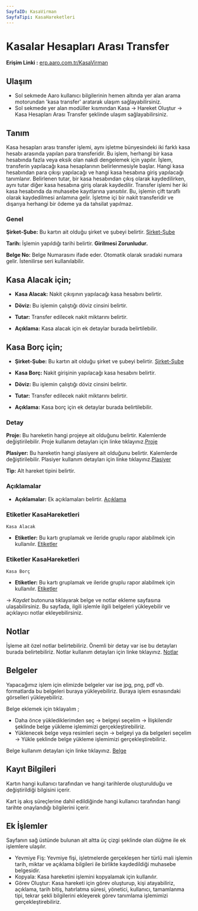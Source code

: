```yaml
---
SayfaID: KasaVirman
SayfaTipi: KasaHareketleri
---
```


# Kasalar Hesapları Arası Transfer

**Erişim Linki :** [erp.aaro.com.tr/KasaVirman](erp.aaro.com.tr/KasaVirman)

## Ulaşım 

- Sol sekmede Aaro kullanıcı bilgilerinin hemen altında yer alan arama motorundan 'kasa transfer' aratarak ulaşım sağlayabilirsiniz.
- Sol sekmede yer alan modüller kısmından Kasa -> Hareket Oluştur -> Kasa Hesapları Arası Transfer şeklinde ulaşım sağlayabilirsiniz.

## Tanım

Kasa hesapları arası transfer işlemi, aynı işletme bünyesindeki iki farklı kasa hesabı arasında yapılan para transferidir. 
Bu işlem, herhangi bir kasa hesabında fazla veya eksik olan nakdi dengelemek için yapılır.
İşlem, transferin yapılacağı kasa hesaplarının belirlenmesiyle başlar. Hangi kasa hesabından para çıkışı yapılacağı ve hangi kasa hesabına giriş yapılacağı tanımlanır.
Belirlenen tutar, bir kasa hesabından çıkış olarak kaydedilirken, aynı tutar diğer kasa hesabına giriş olarak kaydedilir.
Transfer işlemi her iki kasa hesabında da muhasebe kayıtlarına yansıtılır. Bu, işlemin çift taraflı olarak kaydedilmesi anlamına gelir.
İşletme içi bir nakit transferidir ve dışarıya herhangi bir ödeme ya da tahsilat yapılmaz.

### Genel 

**Şirket-Şube:** Bu kartın ait olduğu şirket ve şubeyi belirtir. [Şirket-Şube](../TemelOzellikler/SirketSubeHareket.md)

**Tarih:** İşlemin yapıldığı tarihi belirtir. **Girilmesi Zorunludur.**

**Belge No:** Belge Numarasını ifade eder. Otomatik olarak sıradaki numara gelir. İstenilirse seri kullanılabilir.

## Kasa Alacak için;

- **Kasa Alacak:** Nakit çıkışının yapılacağı kasa hesabını belirtir.

- **Döviz:** Bu işlemin çalıştığı döviz cinsini belirtir.
	
- **Tutar:** Transfer edilecek nakit miktarını belirtir.

- **Açıklama:** Kasa alacak için ek detaylar burada belirtilebilir. 

## Kasa Borç için;

- **Şirket-Şube:** Bu kartın ait olduğu şirket ve şubeyi belirtir. [Şirket-Şube](../TemelOzellikler/SirketSubeHareket.md)

- **Kasa Borç:** Nakit girişinin yapılacağı kasa hesabını belirtir.

- **Döviz:** Bu işlemin çalıştığı döviz cinsini belirtir.
	
- **Tutar:** Transfer edilecek nakit miktarını belirtir.

- **Açıklama:** Kasa borç için ek detaylar burada belirtilebilir. 

### Detay

**Proje:** Bu hareketin hangi projeye ait olduğunu belirtir. Kalemlerde değiştirilebilir. Proje kullanım detayları için linke tıklayınız.[Proje](../TemelOzellikler/Proje.md)

**Plasiyer:** Bu hareketin hangi plasiyere ait olduğunu belirtir. Kalemlerde değiştirilebilir. Plasiyer kullanım detayları için linke tıklayınız.[Plasiyer](../TemelOzellikler/Plasiyer.md)

**Tip:** Alt hareket tipini belirtir.

### Açıklamalar

- **Açıklamalar:** Ek açıklamaları belirtir. [Açıklama](../TemelOzellikler/Aciklama.md)

### Etiketler KasaHareketleri
	Kasa Alacak

- **Etiketler:** Bu kartı gruplamak ve ileride gruplu rapor alabilmek için kullanılır. [Etiketler](../TemelOzellikler/Etiketler.md)

### Etiketler KasaHareketleri
	Kasa Borç

- **Etiketler:** Bu kartı gruplamak ve ileride gruplu rapor alabilmek için kullanılır. [Etiketler](../TemelOzellikler/Etiketler.md)

-> *Kaydet* butonuna tıklayarak belge ve notlar ekleme sayfasına ulaşabilirsiniz. 
Bu sayfada, ilgili işlemle ilgili belgeleri yükleyebilir ve açıklayıcı notlar ekleyebilirsiniz.

## Notlar 

İşleme ait özel notlar belirtebiliriz. 
Önemli bir detay var ise bu detayları burada belirtebiliriz.
Notlar kullanım detayları için linke tıklayınız. [Notlar](../TemelOzellikler/Notlar.md)

## Belgeler

Yapacağımız işlem için elimizde belgeler var ise jpg, png, pdf vb. formatlarda bu belgeleri buraya yükleyebiliriz.
Buraya işlem esnasındaki görselleri yükleyebiliriz.

Belge eklemek için tıklayalım ;

- Daha önce yüklediklerimden seç -> belgeyi seçelim -> İlişkilendir şeklinde belge yükleme işlemimizi gerçekleştirebiliriz.
- Yüklenecek belge veya resimleri seçin -> belgeyi ya da belgeleri seçelim -> Yükle şeklinde belge yükleme işlemimizi gerçekleştirebiliriz.

Belge kullanım detayları için linke tıklayınız. [Belge](../TemelOzellikler/Belgeler.md)

## Kayıt Bilgileri

Kartın hangi kullanıcı tarafından ve hangi tarihlerde oluşturulduğu ve değiştirildiği bilgisini içerir.

Kart iş akış süreçlerine dahil edildiğinde hangi kullanıcı tarafından hangi tarihte onaylandığı bilgilerini içerir. 

## Ek İşlemler

 Sayfanın sağ üstünde bulunan alt altta üç çizgi şeklinde olan düğme ile ek işlemlere ulaşılır.
- Yevmiye Fiş: Yevmiye fişi, işletmelerde gerçekleşen her türlü mali işlemin tarih, miktar ve açıklama bilgileri ile birlikte kaydedildiği muhasebe belgesidir.
- Kopyala: Kasa hareketini işlemini kopyalamak için kullanılır.
- Görev Oluştur: Kasa hareketi için görev oluşturup, kişi atayabiliriz, açıklama, tarih bitiş, hatırlatma süresi, yönetici, kullanıcı, tamamlanma tipi, tekrar şekli bilgilerini ekleyerek görev tanımlama işlemimizi gerçekleştirebiliriz.


